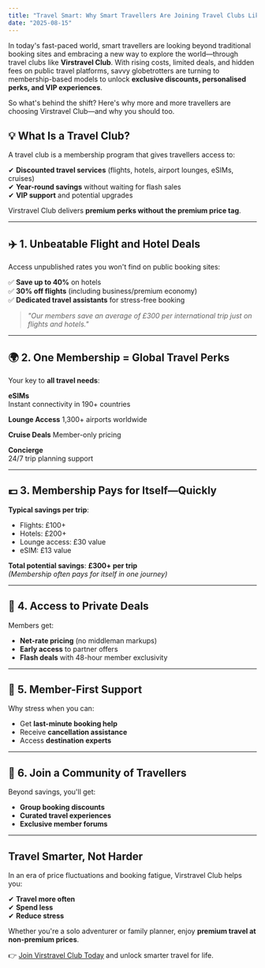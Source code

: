 ```yaml
---
title: "Travel Smart: Why Smart Travellers Are Joining Travel Clubs Like Virstravel"
date: "2025-08-15"
---
```


<!-- # Why Smart Travellers Are Joining Travel Clubs Like Virstravel -->

In today's fast-paced world, smart travellers are looking beyond traditional booking sites and embracing a new way to explore the world—through travel clubs like **Virstravel Club**. With rising costs, limited deals, and hidden fees on public travel platforms, savvy globetrotters are turning to membership-based models to unlock **exclusive discounts, personalised perks, and VIP experiences**.

So what's behind the shift? Here's why more and more travellers are choosing Virstravel Club—and why you should too.

## 💡 What Is a Travel Club?

A travel club is a membership program that gives travellers access to:

✔ **Discounted travel services** (flights, hotels, airport lounges, eSIMs, cruises)  
✔ **Year-round savings** without waiting for flash sales  
✔ **VIP support** and potential upgrades

Virstravel Club delivers **premium perks without the premium price tag**.

---

## ✈️ 1. Unbeatable Flight and Hotel Deals

Access unpublished rates you won't find on public booking sites:

✅ **Save up to 40%** on hotels  
✅ **30% off flights** (including business/premium economy)  
✅ **Dedicated travel assistants** for stress-free booking

> _"Our members save an average of £300 per international trip just on flights and hotels."_

---

## 🌍 2. One Membership = Global Travel Perks

Your key to **all travel needs**:

<!-- | Perk              | Benefit                                |
| ----------------- | -------------------------------------- |
| **eSIMs**         | Instant connectivity in 190+ countries |
| **Lounge Access** | 1,300+ airports worldwide              |
| **Cruise Deals**  | Member-only pricing                    |
| **Concierge**     | 24/7 trip planning support             | -->

**eSIMs**  
Instant connectivity in 190+ countries

**Lounge Access**
1,300+ airports worldwide

**Cruise Deals**
Member-only pricing

**Concierge**  
24/7 trip planning support

---

## 💷 3. Membership Pays for Itself—Quickly

**Typical savings per trip**:

- Flights: £100+
- Hotels: £200+
- Lounge access: £30 value
- eSIM: £13 value

**Total potential savings**: **£300+ per trip**  
_(Membership often pays for itself in one journey)_

---

## 🔐 4. Access to Private Deals

Members get:

- **Net-rate pricing** (no middleman markups)
- **Early access** to partner offers
- **Flash deals** with 48-hour member exclusivity

---

## 🧳 5. Member-First Support

Why stress when you can:

- Get **last-minute booking help**
- Receive **cancellation assistance**
- Access **destination experts**

---

## 🤝 6. Join a Community of Travellers

Beyond savings, you'll get:

- **Group booking discounts**
- **Curated travel experiences**
- **Exclusive member forums**

---

## Travel Smarter, Not Harder

In an era of price fluctuations and booking fatigue, Virstravel Club helps you:

✔ **Travel more often**  
✔ **Spend less**  
✔ **Reduce stress**

Whether you're a solo adventurer or family planner, enjoy **premium travel at non-premium prices**.

👉 [Join Virstravel Club Today](https://virstravelclub.com/auth/signup) and unlock smarter travel for life.

<!-- **Tags**:  
travel club, flight deals, hotel discounts, VIP travel, Virstravel Club, travel membership -->
